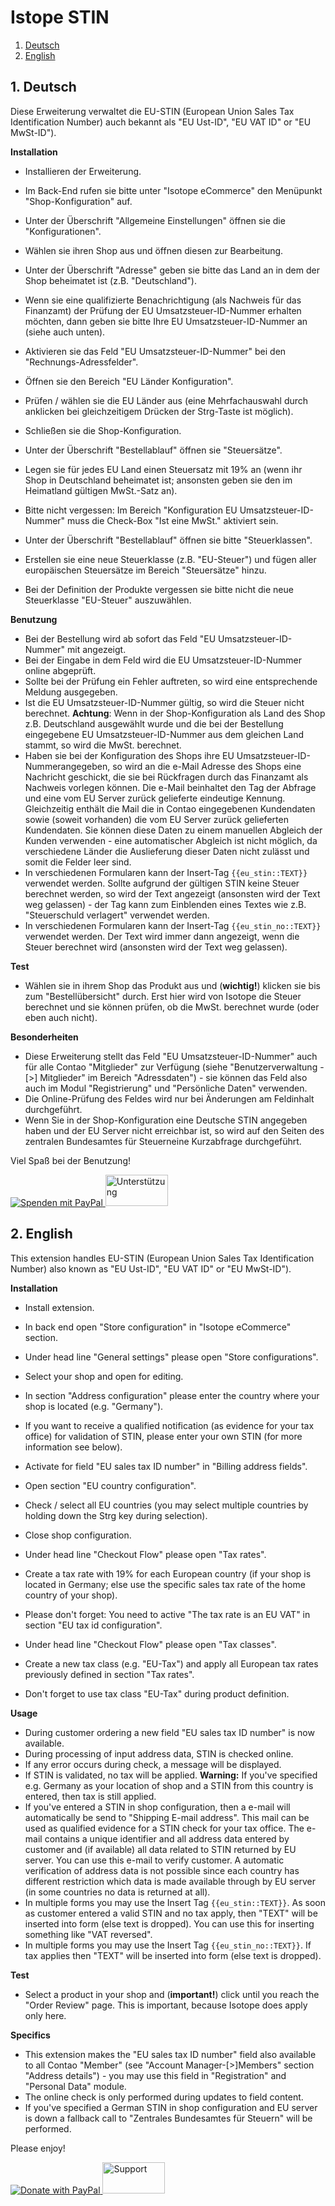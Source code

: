 # Istope STIN

1. [Deutsch](#1)
2. [English](#2)

## <a name="1"></a>1. Deutsch

Diese Erweiterung verwaltet die EU-STIN (European Union Sales Tax Identification Number) auch bekannt als "EU Ust-ID", "EU VAT ID" or "EU MwSt-ID").

**Installation**

* Installieren der Erweiterung.
* Im Back-End rufen sie bitte unter "Isotope eCommerce" den Menüpunkt "Shop-Konfiguration" auf.
* Unter der Überschrift "Allgemeine Einstellungen" öffnen sie die "Konfigurationen".
* Wählen sie ihren Shop aus und öffnen diesen zur Bearbeitung.
* Unter der Überschrift "Adresse" geben sie bitte das Land an in dem der Shop beheimatet ist (z.B. "Deutschland").
* Wenn sie eine qualifizierte Benachrichtigung (als Nachweis für das Finanzamt) der Prüfung der EU Umsatzsteuer-ID-Nummer erhalten möchten, dann geben sie bitte Ihre EU Umsatzsteuer-ID-Nummer an (siehe auch unten).
* Aktivieren sie das Feld "EU Umsatzsteuer-ID-Nummer" bei den "Rechnungs-Adressfelder".
* Öffnen sie den Bereich "EU Länder Konfiguration".
* Prüfen / wählen sie die EU Länder aus (eine Mehrfachauswahl durch anklicken bei gleichzeitigem Drücken der Strg-Taste ist möglich).
* Schließen sie die Shop-Konfiguration.

* Unter der Überschrift "Bestellablauf" öffnen sie "Steuersätze".
* Legen sie für jedes EU Land einen Steuersatz mit 19% an (wenn ihr Shop in Deutschland beheimatet ist; ansonsten geben sie den im Heimatland gültigen MwSt.-Satz an).
* Bitte nicht vergessen: Im Bereich "Konfiguration EU Umsatzsteuer-ID-Nummer" muss die Check-Box "Ist eine MwSt." aktiviert sein.

* Unter der Überschrift "Bestellablauf" öffnen sie bitte "Steuerklassen".
* Erstellen sie eine neue Steuerklasse (z.B. "EU-Steuer") und fügen aller europäischen Steuersätze im Bereich "Steuersätze" hinzu.
* Bei der Definition der Produkte vergessen sie bitte nicht die neue Steuerklasse "EU-Steuer" auszuwählen.

**Benutzung**

* Bei der Bestellung wird ab sofort das Feld "EU Umsatzsteuer-ID-Nummer" mit angezeigt.
* Bei der Eingabe in dem Feld wird die EU Umsatzsteuer-ID-Nummer online abgeprüft.
* Sollte bei der Prüfung ein Fehler auftreten, so wird eine entsprechende Meldung ausgegeben.
* Ist die EU Umsatzsteuer-ID-Nummer gültig, so wird die Steuer nicht berechnet. **Achtung**: Wenn in der Shop-Konfiguration als Land des Shop z.B. Deutschland ausgewählt wurde und die bei der Bestellung eingegebene EU Umsatzsteuer-ID-Nummer aus dem gleichen Land stammt, so wird die MwSt. berechnet.
* Haben sie bei der Konfiguration des Shops ihre EU Umsatzsteuer-ID-Nummerangegeben, so wird an die e-Mail Adresse des Shops eine Nachricht geschickt, die sie bei Rückfragen durch das Finanzamt als Nachweis vorlegen können. Die e-Mail beinhaltet den Tag der Abfrage und eine vom EU Server zurück gelieferte eindeutige Kennung. Gleichzeitig enthält die Mail die in Contao eingegebenen Kundendaten sowie (soweit vorhanden) die vom EU Server zurück gelieferten Kundendaten. Sie können diese Daten zu einem manuellen Abgleich der Kunden verwenden - eine automatischer Abgleich ist nicht möglich, da verschiedene Länder die Auslieferung dieser Daten nicht zulässt und somit die Felder leer sind.
* In verschiedenen Formularen kann der Insert-Tag `{{eu_stin::TEXT}}` verwendet werden. Sollte aufgrund der gültigen STIN keine Steuer berechnet werden, so wird der Text angezeigt (ansonsten wird der Text weg gelassen) - der Tag kann zum Einblenden eines Textes wie z.B. "Steuerschuld verlagert" verwendet werden.
* In verschiedenen Formularen kann der Insert-Tag `{{eu_stin_no::TEXT}}` verwendet werden. Der Text wird immer dann angezeigt, wenn die Steuer berechnet wird (ansonsten wird der Text weg gelassen).

**Test**

* Wählen sie in ihrem Shop das Produkt aus und (**wichtig!**) klicken sie bis zum "Bestellübersicht" durch. Erst hier wird von Isotope die Steuer berechnet und sie können prüfen, ob die MwSt. berechnet wurde (oder eben auch nicht).

**Besonderheiten**

* Diese Erweiterung stellt das Feld "EU Umsatzsteuer-ID-Nummer" auch für alle Contao "Mitglieder" zur Verfügung (siehe "Benutzerverwaltung -[>] Mitglieder" im Bereich "Adressdaten") - sie können das Feld also auch im Modul "Registrierung" und "Persönliche Daten" verwenden.
* Die Online-Prüfung des Feldes wird nur bei Änderungen am Feldinhalt durchgeführt.
* Wenn Sie in der Shop-Konfiguration eine Deutsche STIN angegeben haben und der EU Server nicht erreichbar ist, so wird auf den Seiten des zentralen Bundesamtes für Steuerneine Kurzabfrage durchgeführt.

Viel Spaß bei der Benutzung!

<a href="https://www.paypal.com/donate?hosted_button_id=RQMP8CWD2Y2XC" target="_blank">
  <img src="https://www.paypalobjects.com/de_DE/DE/i/btn/btn_donateCC_LG.gif" alt="Spenden mit PayPal"/>
</a>
<a href="https://community.contao.org/de/showthread.php?34238-isotope_stin" target="_blank">
  <img src="https://community.contao.org/de/images/layout/contao_community.svg" alt="Unterstützung" width="100" height="50"/>
</a>

## <a name="2"></a>2. English

This extension handles EU-STIN (European Union Sales Tax Identification Number) also known as "EU Ust-ID", "EU VAT ID" or "EU MwSt-ID").

**Installation**

* Install extension.
* In back end open "Store configuration" in "Isotope eCommerce" section.
* Under head line "General settings" please open "Store configurations".
* Select your shop and open for editing.
* In section "Address configuration" please enter the country where your shop is located (e.g. "Germany").
* If you want to receive a qualified notification (as evidence for your tax office) for validation of STIN, please enter your own STIN (for more information see below).
* Activate for field "EU sales tax ID number" in "Billing address fields".
* Open section "EU country configuration".
* Check / select all EU countries (you may select multiple countries by holding down the Strg key during selection).
* Close shop configuration.

* Under head line "Checkout Flow" please open "Tax rates".
* Create a tax rate with 19% for each European country (if your shop is located in Germany; else use the specific sales tax rate of the home country of your shop).
* Please don't forget: You need to active "The tax rate is an EU VAT" in section "EU tax id configuration".

* Under head line "Checkout Flow" please open "Tax classes".
* Create a new tax class (e.g. "EU-Tax") and apply all European tax rates previously defined in section "Tax rates".
* Don't forget to use tax class "EU-Tax" during product definition.

**Usage**

* During customer ordering a new field "EU sales tax ID number" is now available.
* During processing of input address data, STIN is checked online.
* If any error occurs during check, a message will be displayed.
* If STIN is validated, no tax will be applied. **Warning:** If you've specified e.g. Germany as your location of shop and a STIN from this country is entered, then tax is still applied.
* If you've entered a STIN in shop configuration, then a e-mail will automatically be send to "Shipping E-mail address". This mail can be used as qualified evidence for a STIN check for your tax office. The e-mail contains a unique identifier and all address data entered by customer and (if available) all data related to STIN returned by EU server. You can use this e-mail to verify customer. A automatic verification of address data is not possible since each country has different restriction which data is made available through by EU server (in some countries no data is returned at all).
* In multiple forms you may use the Insert Tag `{{eu_stin::TEXT}}`. As soon as customer entered a valid STIN and no tax apply, then "TEXT" will be inserted into form (else text is dropped). You can use this for inserting something like "VAT reversed".
* In multiple forms you may use the Insert Tag `{{eu_stin_no::TEXT}}`. If tax applies then "TEXT" will be inserted into form (else text is dropped).

**Test**

* Select a product in your shop and (**important!**) click until you reach the "Order Review" page. This is important, because Isotope does apply only here.

**Specifics**

* This extension makes the "EU sales tax ID number" field also available to all Contao "Member" (see "Account Manager-[>]Members" section "Address details") - you may use this field in "Registration" and "Personal Data" module.
* The online check is only performed during updates to field content.
* If you've specified a German STIN in shop configuration and EU server is down a fallback call to "Zentrales Bundesamtes für Steuern" will be performed.

Please enjoy!

<a href="https://www.paypal.com/donate?hosted_button_id=RQMP8CWD2Y2XC" target="_blank">
  <img src="https://www.paypalobjects.com/en_US/DK/i/btn/btn_donateCC_LG.gif" alt="Donate with PayPal"/>
</a>
<a href="https://community.contao.org/de/showthread.php?34238-isotope_stin" target="_blank">
  <img src="https://community.contao.org/de/images/layout/contao_community.svg" alt="Support" width="100" height="50"/>
</a>
